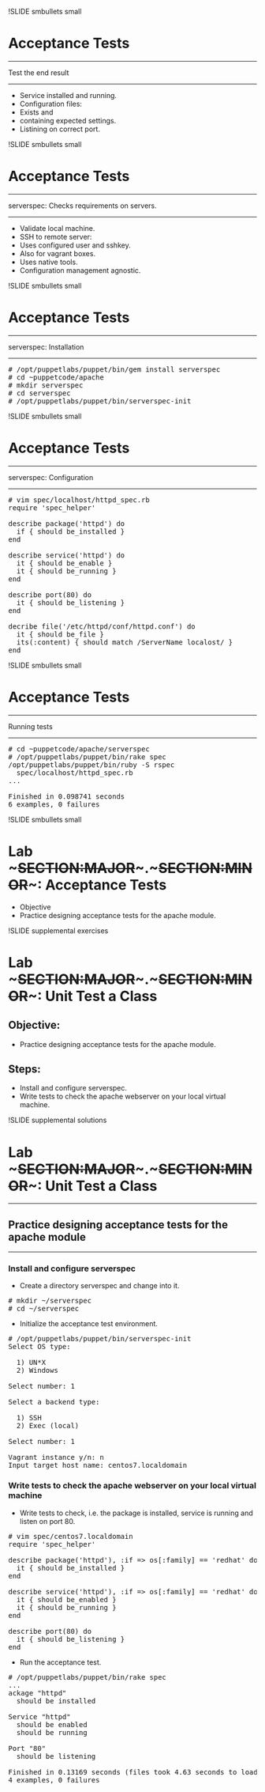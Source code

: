 !SLIDE smbullets small
# Acceptance Tests

****

Test the end result

****

* Service installed and running.
* Configuration files:
 * Exists and
 * containing expected settings.
* Listining on correct port.

!SLIDE smbullets small
# Acceptance Tests

****

serverspec: Checks requirements on servers.

****

* Validate local machine.
* SSH to remote server:
 * Uses configured user and sshkey.
 * Also for vagrant boxes.
* Uses native tools.
* Configuration management agnostic.

!SLIDE smbullets small
# Acceptance Tests

*****

serverspec: Installation

****

<pre>
# /opt/puppetlabs/puppet/bin/gem install serverspec
# cd ~puppetcode/apache
# mkdir serverspec
# cd serverspec
# /opt/puppetlabs/puppet/bin/serverspec-init
</pre>

!SLIDE smbullets small
# Acceptance Tests

*****

serverspec: Configuration

****

<pre>
# vim spec/localhost/httpd_spec.rb
require 'spec_helper'

describe package('httpd') do
  if { should be_installed }
end

describe service('httpd') do
  it { should be_enable }
  it { should be_running }
end

describe port(80) do
  it { should be_listening }
end

decribe file('/etc/httpd/conf/httpd.conf') do
  it { should be_file }
  its(:content) { should match /ServerName localost/ }
end
</pre>

!SLIDE smbullets small
# Acceptance Tests

*****

Running tests

****

<pre>
# cd ~puppetcode/apache/serverspec
# /opt/puppetlabs/puppet/bin/rake spec
/opt/puppetlabs/puppet/bin/ruby -S rspec
  spec/localhost/httpd_spec.rb
...

Finished in 0.098741 seconds
6 examples, 0 failures
</pre>


!SLIDE smbullets small
# Lab ~~~SECTION:MAJOR~~~.~~~SECTION:MINOR~~~: Acceptance Tests

* Objective
 * Practice designing acceptance tests for the apache module.


!SLIDE supplemental exercises
# Lab ~~~SECTION:MAJOR~~~.~~~SECTION:MINOR~~~: Unit Test a Class

## Objective:

* Practice designing acceptance tests for the apache module.

## Steps:

* Install and configure serverspec.
* Write tests to check the apache webserver on your local virtual machine.


!SLIDE supplemental solutions
# Lab ~~~SECTION:MAJOR~~~.~~~SECTION:MINOR~~~: Unit Test a Class

****

## Practice designing acceptance tests for the apache module

****

### Install and configure serverspec

* Create a directory serverspec and change into it.
<pre>
# mkdir ~/serverspec
# cd ~/serverspec
</pre>

* Initialize the acceptance test environment.
<pre>
# /opt/puppetlabs/puppet/bin/serverspec-init
Select OS type:

  1) UN*X
  2) Windows

Select number: 1

Select a backend type:

  1) SSH
  2) Exec (local)

Select number: 1

Vagrant instance y/n: n
Input target host name: centos7.localdomain
</pre>

### Write tests to check the apache webserver on your local virtual machine

* Write tests to check, i.e. the package is installed, service is running and listen on port 80.
<pre>
# vim spec/centos7.localdomain
require 'spec_helper'

describe package('httpd'), :if => os[:family] == 'redhat' do
  it { should be_installed }
end

describe service('httpd'), :if => os[:family] == 'redhat' do
  it { should be_enabled }
  it { should be_running }
end

describe port(80) do
  it { should be_listening }
end
</pre>

* Run the acceptance test.
<pre>
# /opt/puppetlabs/puppet/bin/rake spec
...
ackage "httpd"
  should be installed

Service "httpd"
  should be enabled
  should be running

Port "80"
  should be listening

Finished in 0.13169 seconds (files took 4.63 seconds to load)
4 examples, 0 failures
</pre>
